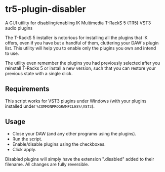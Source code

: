 # tr5-plugin-disabler

A GUI utility for disabling/enabling IK Multimedia T-RackS 5 (TR5) VST3 audio plugins

The T-RackS 5 installer is notorious for installing all the plugins that IK offers, even if you have but a handful of them, cluttering your DAW's plugin list.
This utility will help you to enable only the plugins you own and intend to use.

The utility even remember the plugins you had previously selected after you reinstall T-Racks 5 or install a new version, such that you can restore your previous state with a single click.

## Requirements

This script works for VST3 plugins under Windows (with your plugins installed under `%COMMONPROGRAMFILES%\VST3`).

## Usage

* Close your DAW (and any other programs using the plugins).
* Run the script.
* Enable/disable plugins using the checkboxes.
* Click apply.

Disabled plugins will simply have the extension ".disabled" added to their filename. All changes are fully reversible.
